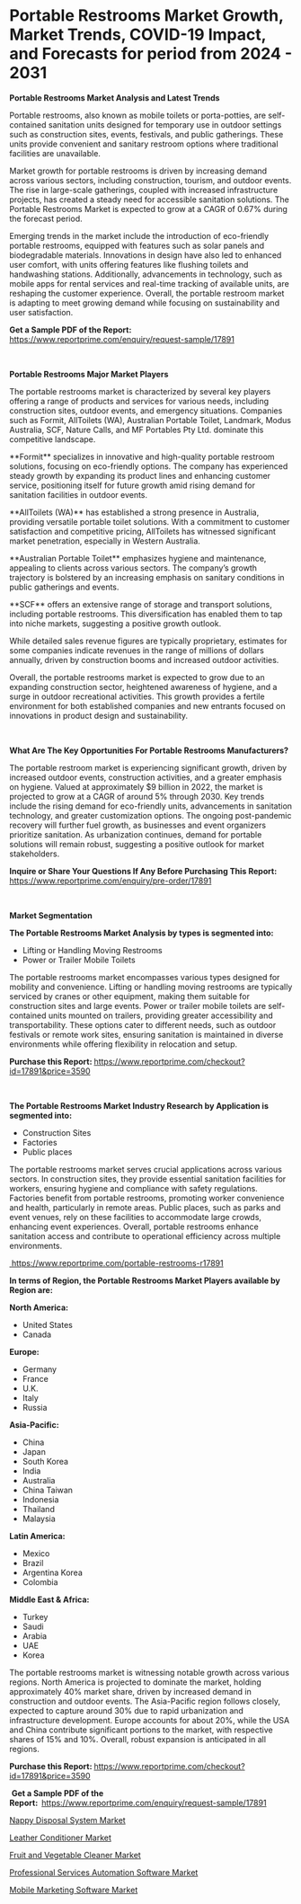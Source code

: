 <p><h1>Portable Restrooms Market Growth, Market Trends, COVID-19 Impact, and Forecasts for period from 2024 - 2031</h1></p><p><strong>Portable Restrooms Market Analysis and Latest Trends</strong></p>
<p><p>Portable restrooms, also known as mobile toilets or porta-potties, are self-contained sanitation units designed for temporary use in outdoor settings such as construction sites, events, festivals, and public gatherings. These units provide convenient and sanitary restroom options where traditional facilities are unavailable. </p><p>Market growth for portable restrooms is driven by increasing demand across various sectors, including construction, tourism, and outdoor events. The rise in large-scale gatherings, coupled with increased infrastructure projects, has created a steady need for accessible sanitation solutions. The Portable Restrooms Market is expected to grow at a CAGR of 0.67% during the forecast period. </p><p>Emerging trends in the market include the introduction of eco-friendly portable restrooms, equipped with features such as solar panels and biodegradable materials. Innovations in design have also led to enhanced user comfort, with units offering features like flushing toilets and handwashing stations. Additionally, advancements in technology, such as mobile apps for rental services and real-time tracking of available units, are reshaping the customer experience. Overall, the portable restroom market is adapting to meet growing demand while focusing on sustainability and user satisfaction.</p></p>
<p><strong>Get a Sample PDF of the Report:&nbsp;</strong> <a href="https://www.reportprime.com/enquiry/request-sample/17891?utm_campaign=1108&utm_medium=2&utm_source=Github&utm_content=ia&utm_term=20112024&utm_id=portable-restrooms">https://www.reportprime.com/enquiry/request-sample/17891</a></p>
<p>&nbsp;</p>
<p><strong>Portable Restrooms Major Market Players</strong></p>
<p><p>The portable restrooms market is characterized by several key players offering a range of products and services for various needs, including construction sites, outdoor events, and emergency situations. Companies such as Formit, AllToilets (WA), Australian Portable Toilet, Landmark, Modus Australia, SCF, Nature Calls, and MF Portables Pty Ltd. dominate this competitive landscape.</p><p>**Formit** specializes in innovative and high-quality portable restroom solutions, focusing on eco-friendly options. The company has experienced steady growth by expanding its product lines and enhancing customer service, positioning itself for future growth amid rising demand for sanitation facilities in outdoor events.</p><p>**AllToilets (WA)** has established a strong presence in Australia, providing versatile portable toilet solutions. With a commitment to customer satisfaction and competitive pricing, AllToilets has witnessed significant market penetration, especially in Western Australia. </p><p>**Australian Portable Toilet** emphasizes hygiene and maintenance, appealing to clients across various sectors. The company’s growth trajectory is bolstered by an increasing emphasis on sanitary conditions in public gatherings and events.</p><p>**SCF** offers an extensive range of storage and transport solutions, including portable restrooms. This diversification has enabled them to tap into niche markets, suggesting a positive growth outlook. </p><p>While detailed sales revenue figures are typically proprietary, estimates for some companies indicate revenues in the range of millions of dollars annually, driven by construction booms and increased outdoor activities.</p><p>Overall, the portable restrooms market is expected to grow due to an expanding construction sector, heightened awareness of hygiene, and a surge in outdoor recreational activities. This growth provides a fertile environment for both established companies and new entrants focused on innovations in product design and sustainability.</p></p>
<p>&nbsp;</p>
<p><strong>What Are The Key Opportunities For Portable Restrooms Manufacturers?</strong></p>
<p><p>The portable restroom market is experiencing significant growth, driven by increased outdoor events, construction activities, and a greater emphasis on hygiene. Valued at approximately $9 billion in 2022, the market is projected to grow at a CAGR of around 5% through 2030. Key trends include the rising demand for eco-friendly units, advancements in sanitation technology, and greater customization options. The ongoing post-pandemic recovery will further fuel growth, as businesses and event organizers prioritize sanitation. As urbanization continues, demand for portable solutions will remain robust, suggesting a positive outlook for market stakeholders.</p></p>
<p><strong>Inquire or Share Your Questions If Any Before Purchasing This Report:</strong> <a href="https://www.reportprime.com/enquiry/pre-order/17891?utm_campaign=1108&utm_medium=2&utm_source=Github&utm_content=ia&utm_term=20112024&utm_id=portable-restrooms">https://www.reportprime.com/enquiry/pre-order/17891</a></p>
<p>&nbsp;</p>
<p><strong>Market Segmentation</strong></p>
<p><strong>The Portable Restrooms Market Analysis by types is segmented into:</strong></p>
<p><ul><li>Lifting or Handling Moving Restrooms</li><li>Power or Trailer Mobile Toilets</li></ul></p>
<p><p>The portable restrooms market encompasses various types designed for mobility and convenience. Lifting or handling moving restrooms are typically serviced by cranes or other equipment, making them suitable for construction sites and large events. Power or trailer mobile toilets are self-contained units mounted on trailers, providing greater accessibility and transportability. These options cater to different needs, such as outdoor festivals or remote work sites, ensuring sanitation is maintained in diverse environments while offering flexibility in relocation and setup.</p></p>
<p><strong>Purchase this Report:&nbsp;</strong><a href="https://www.reportprime.com/checkout?id=17891&price=3590&utm_campaign=1108&utm_medium=2&utm_source=Github&utm_content=ia&utm_term=20112024&utm_id=portable-restrooms">https://www.reportprime.com/checkout?id=17891&price=3590</a></p>
<p>&nbsp;</p>
<p><strong>The Portable Restrooms Market Industry Research by Application is segmented into:</strong></p>
<p><ul><li>Construction Sites</li><li>Factories</li><li>Public places</li></ul></p>
<p><p>The portable restrooms market serves crucial applications across various sectors. In construction sites, they provide essential sanitation facilities for workers, ensuring hygiene and compliance with safety regulations. Factories benefit from portable restrooms, promoting worker convenience and health, particularly in remote areas. Public places, such as parks and event venues, rely on these facilities to accommodate large crowds, enhancing event experiences. Overall, portable restrooms enhance sanitation access and contribute to operational efficiency across multiple environments.</p></p>
<p><a href="https://www.reportprime.com/portable-restrooms-r17891?utm_campaign=1108&utm_medium=2&utm_source=Github&utm_content=ia&utm_term=20112024&utm_id=portable-restrooms">&nbsp;https://www.reportprime.com/portable-restrooms-r17891</a></p>
<p><strong>In terms of Region, the Portable Restrooms Market Players available by Region are:</strong></p>
<p>
    <p> <strong> North America: </strong>
        <ul>
            <li>United States</li>
            <li>Canada</li>
        </ul>
        </p> 
    <p> <strong> Europe: </strong>
        <ul>
            <li>Germany</li>
            <li>France</li>
            <li>U.K.</li>
            <li>Italy</li>
            <li>Russia</li>
        </ul>
        </p> 
    <p> <strong> Asia-Pacific: </strong>
        <ul>
            <li>China</li>
            <li>Japan</li>
            <li>South Korea</li>
            <li>India</li>
            <li>Australia</li>
            <li>China Taiwan</li>
            <li>Indonesia</li>
            <li>Thailand</li>
            <li>Malaysia</li>
        </ul>
        </p> 
    <p> <strong> Latin America: </strong>
        <ul>
            <li>Mexico</li>
            <li>Brazil</li>
            <li>Argentina Korea</li>
            <li>Colombia</li>
        </ul>
        </p> 
    <p> <strong> Middle East & Africa: </strong>
        <ul>
            <li>Turkey</li>
            <li>Saudi</li>
            <li>Arabia</li>
            <li>UAE</li>
            <li>Korea</li>
        </ul>
    </p>
    </p>
<p><p>The portable restrooms market is witnessing notable growth across various regions. North America is projected to dominate the market, holding approximately 40% market share, driven by increased demand in construction and outdoor events. The Asia-Pacific region follows closely, expected to capture around 30% due to rapid urbanization and infrastructure development. Europe accounts for about 20%, while the USA and China contribute significant portions to the market, with respective shares of 15% and 10%. Overall, robust expansion is anticipated in all regions.</p></p>
<p><strong>Purchase this Report: </strong><a href="https://www.reportprime.com/checkout?id=17891&price=3590&utm_campaign=1108&utm_medium=2&utm_source=Github&utm_content=ia&utm_term=20112024&utm_id=portable-restrooms">https://www.reportprime.com/checkout?id=17891&price=3590</a></p>
<p>&nbsp;<strong>Get a Sample PDF of the Report:&nbsp;&nbsp;</strong><a href="https://www.reportprime.com/enquiry/request-sample/17891?utm_campaign=1108&utm_medium=2&utm_source=Github&utm_content=ia&utm_term=20112024&utm_id=portable-restrooms">https://www.reportprime.com/enquiry/request-sample/17891</a></p>
<p><strong></strong></p>
<p><p><a href="https://www.linkedin.com/pulse/top-trends-transforming-nappy-disposal-system-market-2024--baoqe?utm_campaign=1108&utm_medium=2&utm_source=Github&utm_content=ia&utm_term=20112024&utm_id=portable-restrooms">Nappy Disposal System Market</a></p><p><a href="https://www.linkedin.com/pulse/leather-conditioner-market-forecast-global-trends-analysis-qkcde?utm_campaign=1108&utm_medium=2&utm_source=Github&utm_content=ia&utm_term=20112024&utm_id=portable-restrooms">Leather Conditioner Market</a></p><p><a href="https://www.linkedin.com/pulse/fruit-vegetable-cleaner-market-essentials-key-players-qyete?utm_campaign=1108&utm_medium=2&utm_source=Github&utm_content=ia&utm_term=20112024&utm_id=portable-restrooms">Fruit and Vegetable Cleaner Market</a></p><p><a href="https://issuu.com/reportprime-2/docs/professional-services-automation-so_0b6ae434bc9b79?utm_campaign=1108&utm_medium=2&utm_source=Github&utm_content=ia&utm_term=20112024&utm_id=portable-restrooms">Professional Services Automation Software Market</a></p><p><a href="https://issuu.com/reportprime-2/docs/mobile-marketing-software-market-si_fff378551e5e6d?utm_campaign=1108&utm_medium=2&utm_source=Github&utm_content=ia&utm_term=20112024&utm_id=portable-restrooms">Mobile Marketing Software Market</a></p></p>